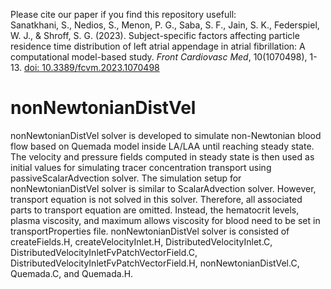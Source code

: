 Please cite our paper if you find this repository usefull:</br>
Sanatkhani, S., Nedios, S., Menon, P. G., Saba, S. F., Jain, S. K., Federspiel, W. J., & Shroff, S. G. (2023). Subject-specific factors affecting particle residence time distribution of left atrial appendage in atrial fibrillation: A computational model-based study. <i>Front Cardiovasc Med</i>, 10(1070498), 1-13. <a href = "https://doi.org/10.3389/fcvm.2023.1070498" target="_blank">doi: 10.3389/fcvm.2023.1070498</a></li>

# nonNewtonianDistVel
nonNewtonianDistVel solver is developed to simulate non-Newtonian blood flow based on Quemada model inside LA/LAA until reaching steady state. The velocity and pressure fields computed in steady state is then used as initial values for simulating tracer concentration transport using passiveScalarAdvection solver. The simulation setup for nonNewtonianDistVel solver is similar to ScalarAdvection solver. However, transport equation is not solved in this solver. Therefore, all associated parts to transport equation are omitted. Instead, the hematocrit levels, plasma viscosity, and maximum allows viscosity for blood need to be set in transportProperties file. nonNewtonianDistVel solver is consisted of createFields.H, createVelocityInlet.H, DistributedVelocityInlet.C, DistributedVelocityInletFvPatchVectorField.C, DistributedVelocityInletFvPatchVectorField.H, nonNewtonianDistVel.C, Quemada.C, and Quemada.H.
